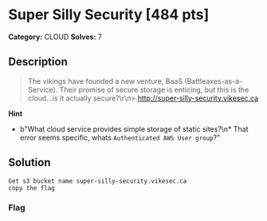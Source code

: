 # Super Silly Security [484 pts]

**Category:** CLOUD
**Solves:** 7

## Description
>The vikings have founded a new venture, BaaS (Battleaxes-as-a-Service). Their promise of secure storage is enticing, but this is the cloud...is it actually secure?\r\n> http://super-silly-security.vikesec.ca

**Hint**
* b"What cloud service provides simple storage of static sites?\n* That error seems specific, whats `Authenticated AWS User group`?"

## Solution
```
Get s3 bucket name super-silly-security.vikesec.ca
copy the flag
```

### Flag

